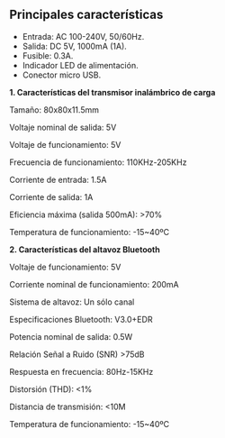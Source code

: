 ## Principales características

* Entrada: AC 100-240V, 50/60Hz.
* Salida: DC 5V, 1000mA  (1A).
* Fusible: 0.3A.
* Indicador LED de alimentación.
* Conector micro USB.

**1. Características del transmisor inalámbrico de carga**

Tamaño: 80x80x11.5mm

Voltaje nominal de salida: 5V

Voltaje de funcionamiento: 5V

Frecuencia de funcionamiento: 110KHz-205KHz

Corriente de entrada: 1.5A

Corriente de salida: 1A

Eficiencia máxima (salida 500mA): >70%

Temperatura de funcionamiento: -15~40ºC

**2. Características del altavoz Bluetooth**

Voltaje de funcionamiento: 5V

Corriente nominal de funcionamiento: 200mA

Sistema de altavoz: Un sólo canal

Especificaciones Bluetooth: V3.0+EDR

Potencia nominal de salida: 0.5W

Relación Señal a Ruido (SNR) >75dB

Respuesta en frecuencia: 80Hz-15KHz

Distorsión (THD): <1%

Distancia de transmisión: <10M

Temperatura de funcionamiento: -15~40ºC
